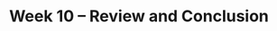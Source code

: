 ---
    title: Week 10 – Review and Conclusion
    weekNumber: 10
    days:
      - date: 2023-6-5
        events:
          "**EXAM**{: .label .label-exam } Midterm 2 (during lecture) [🪑](resources/exams/seating_midterm2.pdf)":
      - date: 2023-6-7
        events:
          "**LEC 26**{: .label .label-lecture } Review Solutions to Midterm 2":
          "**DISC**{: .label .label-disc } [Extra Practice for Final Part 1](resources/exams/extra_practice_part1.pdf)":
      - date: 2023-6-9
        events:
          "**LEC 27**{: .label .label-lecture } Review Solutions to Extra Pracice for Final Part 1":
      - date: 2023-6-10
        events:
          "**EXAM**{: .label .label-exam } Final Exam in Center 115 (Part 1 at 9am, Part 2 at 10am)":
          "**SURV**{: .label .label-survey } End of Quarter Survey + CAPEs":

---